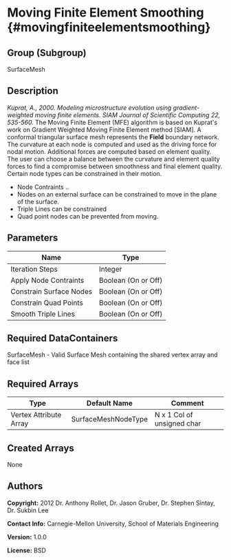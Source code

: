 Moving Finite Element Smoothing {#movingfiniteelementsmoothing}
======

## Group (Subgroup) ##
SurfaceMesh

## Description ##
_Kuprat, A., 2000. Modeling microstructure evolution using gradient-weighted moving
finite elements. SIAM Journal of Scientific Computing 22, 535-560._
The Moving Finite Element (MFE) algorithm is based on Kuprat's work on Gradient Weighted Moving Finite Element method [SIAM].  A conformal triangular surface mesh represents the **Field** boundary network.  The curvature at each node is computed and used as the driving force for nodal motion. Additional forces are computed based on element quality. The user can choose a balance between the curvature and element quality forces to find a compromise between smoothness and final element quality.  Certain node types can be constrained in their motion.
 
- Node Contraints .. 
-  Nodes on an external surface can be constrained to move in the plane of the surface.
-  Triple Lines can be constrained
-  Quad point nodes can be prevented from moving.
 


## Parameters ##

| Name | Type |
|------|------|
| Iteration Steps | Integer |
| Apply Node Contraints | Boolean (On or Off) |
| Constrain Surface Nodes | Boolean (On or Off) |
| Constrain Quad Points | Boolean (On or Off) |
| Smooth Triple Lines | Boolean (On or Off) |


## Required DataContainers ##
SurfaceMesh - Valid Surface Mesh containing the shared vertex array and face list

## Required Arrays ##

| Type | Default Name | Comment |
|------|--------------|---------|
| Vertex Attribute Array | SurfaceMeshNodeType | N x 1 Col of unsigned char |


## Created Arrays ##
None

## Authors ##

**Copyright:** 2012 Dr. Anthony Rollet, Dr. Jason Gruber, Dr. Stephen Sintay, Dr. Sukbin Lee

**Contact Info:** Carnegie-Mellon University, School of Materials Engineering

**Version:** 1.0.0

**License:** BSD

